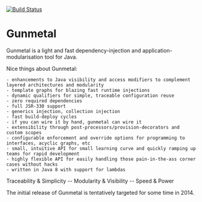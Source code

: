 
[![Build Status](https://travis-ci.org/gunmetal/gunmetal.svg?branch=master)](https://travis-ci.org/gunmetal/gunmetal)

Gunmetal
========

Gunmetal is a light and fast dependency-injection and application-modularisation tool for Java.

Nice things about Gunmetal:

    - enhancements to Java visibility and access modifiers to complement layered architectures and modularity
    - template graphs for blazing fast runtime injections
    - dynamic qualifiers for simple, traceable configuration reuse
    - zero required dependencies
    - full JSR-330 support
    - generics injection, collection injection
    - fast build-deploy cycles
    - if you can wire it by hand, gunmetal can wire it
    - extensibility through post-processors/provision-decorators and custom scopes
    - configurable enforcement and override options for programming to interfaces, acyclic graphs, etc
    - small, intuitive API for small learning curve and quickly ramping up teams for rapid development
    - highly flexible API for easily handling those pain-in-the-ass corner cases without hacks
    - written in Java 8 with support for lambdas

Traceability & Simplicity -- Modularity & Visibility -- Speed & Power

The initial release of Gunmetal is tentatively targeted for some time in 2014. 
